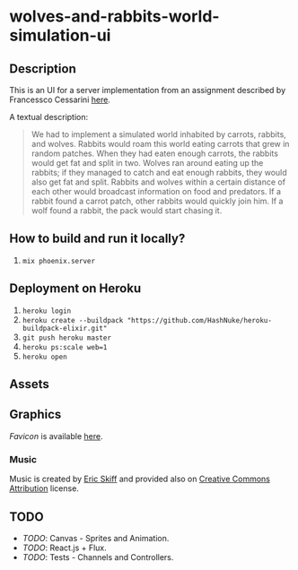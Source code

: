 # wolves-and-rabbits-world-simulation-ui

## Description

This is an UI for a server implementation from an assignment described by Francessco Cessarini [here](http://www.youtube.com/watch?v=d5G3P2iosmA).

A textual description:

> We had to implement a simulated world inhabited by carrots, rabbits, and wolves. Rabbits would roam this world eating carrots that grew in random patches. When they had eaten enough carrots, the rabbits would get fat and split in two. Wolves ran around eating up the rabbits; if they managed to catch and eat enough rabbits, they would also get fat and split. Rabbits and wolves within a certain distance of each other would broadcast information on food and predators. If a rabbit found a carrot patch, other rabbits would quickly join him. If a wolf found a rabbit, the pack would start chasing it.

## How to build and run it locally?

1. `mix phoenix.server`

## Deployment on Heroku

1. `heroku login`
2. `heroku create --buildpack "https://github.com/HashNuke/heroku-buildpack-elixir.git"`
3. `git push heroku master`
4. `heroku ps:scale web=1`
5. `heroku open`

## Assets

## Graphics

*Favicon* is available [here](http://www.favicon.cc/?action=icon&file_id=719881).

### Music

Music is created by [Eric Skiff](http://ericskiff.com/music/) and provided also on [Creative Commons Attribution](http://creativecommons.org/licenses/by/3.0/) license.

## TODO

- *TODO*: Canvas - Sprites and Animation.
- *TODO*: React.js + Flux.
- *TODO*: Tests - Channels and Controllers.
